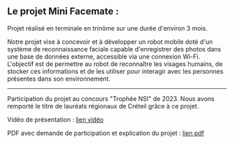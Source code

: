Le projet Mini Facemate :
---------------------------------------
Projet réalisé en terminale en trinôme sur une durée d'environ 3 mois.

Notre projet vise à concevoir et à développer un robot mobile doté d'un système de reconnaissance faciale 
capable d'enregistrer des photos dans une base de données externe, accessible via une connexion Wi-Fi. 
L'objectif est de permettre au robot de reconnaître les visages humains, de stocker ces informations et de les 
utiliser pour interagir avec les personnes présentes dans son environnement.

---------------------------------------

Participation du projet au concours "Trophée NSI" de 2023. Nous avons remporté le titre de lauréats régionaux de Créteil grâce à ce projet.

Vidéo de présentation : [lien vidéo](https://peertube.monlycee.net/w/rdsjv15AMhPzuabvPrJvbN)

PDF avec demande de participation et explication du projet : [lien pdf](https://d1t9mwb4xrtjag.cloudfront.net/archives2023/lmH94SMETVFO7U9BMlJo6aKOcYx5IIUiq29VgBJP.pdf)
